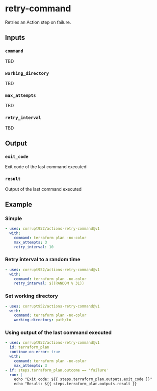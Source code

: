# retry-command

Retries an Action step on failure.

## Inputs

### `command`

TBD

### `working_directory`

TBD

### `max_attempts`

TBD

### `retry_interval`

TBD

## Output

### `exit_code`

Exit code of the last command executed

### `result`

Output of the last command executed

## Example

### Simple

```yaml
- uses: corrupt952/actions-retry-command@v1
  with:
    command: terraform plan -no-color
    max_attempts: 3
    retry_interval: 10
```

### Retry interval to a random time

```yaml
- uses: corrupt952/actions-retry-command@v1
  with:
    command: terraform plan -no-color
    retry_interval: $((RANDOM % 31))
```

### Set working directory

```yaml
- uses: corrupt952/actions-retry-command@v1
  with:
    command: terraform plan -no-color
    working-directory: path/to
```

### Using output of the last command executed

```yaml
- uses: corrupt952/actions-retry-command@v1
  id: terraform_plan
  continue-on-error: true
  with:
    command: terraform plan -no-color
    max_attempts: 3
- if: steps.terraform_plan.outcome == 'failure'
  run: |
    echo "Exit code: ${{ steps.terraform_plan.outputs.exit_code }}"
    echo "Result: ${{ steps.terraform_plan.outputs.result }}
```
